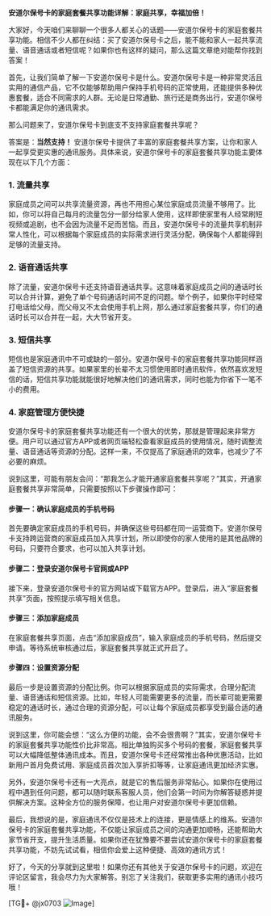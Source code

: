 **安道尔保号卡的家庭套餐共享功能详解：家庭共享，幸福加倍！**

大家好，今天咱们来聊聊一个很多人都关心的话题——安道尔保号卡的家庭套餐共享功能。相信不少人都在纠结：买了安道尔保号卡之后，能不能和家人一起共享流量、语音通话或者短信呢？如果你也有这样的疑问，那么这篇文章绝对能帮你找到答案！

首先，让我们简单了解一下安道尔保号卡是什么。安道尔保号卡是一种非常灵活且实用的通信产品，它不仅能够帮助用户保持手机号码的正常使用，还能提供多种优惠套餐，适合不同需求的人群。无论是日常通勤、旅行还是商务出行，安道尔保号卡都能满足你的通讯需求。

那么问题来了，安道尔保号卡到底支不支持家庭套餐共享呢？

答案是：**当然支持！** 安道尔保号卡提供了丰富的家庭套餐共享方案，让你和家人一起享受更实惠的通讯服务。具体来说，安道尔保号卡的家庭套餐共享功能主要体现在以下几个方面：

### 1. **流量共享**
家庭成员之间可以共享流量资源，再也不用担心某位家庭成员流量不够用了。比如，你可以将自己每月的流量包分一部分给家人使用，这样即使家里有人经常刷短视频或追剧，也不会因为流量不足而苦恼。而且，安道尔保号卡的流量共享机制非常人性化，可以根据每个家庭成员的实际需求进行灵活分配，确保每个人都能得到足够的流量支持。

### 2. **语音通话共享**
除了流量，安道尔保号卡还支持语音通话共享。这意味着家庭成员之间的通话时长可以合并计算，避免了单个号码通话时间不足的问题。举个例子，如果你平时经常打电话给父母，而父母又不太会使用手机上网，那么通过家庭套餐共享，你们的通话时长可以合并在一起，大大节省开支。

### 3. **短信共享**
短信也是家庭通讯中不可或缺的一部分。安道尔保号卡的家庭套餐共享功能同样涵盖了短信资源的共享。如果家里的长辈不太习惯使用即时通讯软件，依然喜欢发短信的话，短信共享功能就能很好地解决他们的通讯需求，同时也能为你省下一笔不小的费用。

### 4. **家庭管理方便快捷**
安道尔保号卡的家庭套餐共享功能还有一个很大的优势，那就是管理起来非常方便。用户可以通过官方APP或者网页端轻松查看家庭成员的使用情况，随时调整流量、语音通话等资源的分配。这样一来，不仅提高了家庭通讯的效率，也减少了不必要的麻烦。

说到这里，可能有朋友会问：“那我怎么才能开通家庭套餐共享呢？”其实，开通家庭套餐共享非常简单，只需要按照以下步骤操作即可：

#### 步骤一：确认家庭成员的手机号码
首先要确定家庭成员的手机号码，并确保这些号码都在同一运营商下。安道尔保号卡支持跨运营商的家庭成员加入共享计划，所以即使你的家人使用的是其他品牌的号码，只要符合要求，也可以加入共享计划。

#### 步骤二：登录安道尔保号卡官网或APP
接下来，登录安道尔保号卡的官方网站或下载官方APP。登录后，进入“家庭套餐共享”页面，按照提示填写相关信息。

#### 步骤三：添加家庭成员
在家庭套餐共享页面，点击“添加家庭成员”，输入家庭成员的手机号码，然后提交申请。等待系统审核通过后，家庭套餐共享就正式开启了。

#### 步骤四：设置资源分配
最后一步是设置资源的分配比例。你可以根据家庭成员的实际需求，合理分配流量、语音通话和短信资源。比如，年轻人可能需要更多的流量，而长辈可能更需要稳定的通话时长，通过合理的资源分配，可以让每个家庭成员都享受到最合适的通讯服务。

说到这里，你可能会想：“这么方便的功能，会不会很贵啊？”其实，安道尔保号卡的家庭套餐共享功能性价比非常高。相比单独购买多个号码的套餐，家庭套餐共享可以大幅降低整体通讯成本。而且，安道尔保号卡还经常推出各种优惠活动，比如新用户首月免费试用、家庭成员首次加入享折扣等等，让家庭通讯更加经济实惠。

另外，安道尔保号卡还有一大亮点，就是它的售后服务非常贴心。如果你在使用过程中遇到任何问题，都可以随时联系客服人员，他们会第一时间为你解答疑惑并提供解决方案。这种全方位的服务保障，也让用户对安道尔保号卡更加信赖。

最后，我想说的是，家庭通讯不仅仅是技术上的连接，更是情感上的维系。安道尔保号卡的家庭套餐共享功能，不仅能让家庭成员之间的沟通更加顺畅，还能帮助大家节省开支，提升生活质量。如果你还在犹豫要不要尝试安道尔保号卡的家庭套餐共享功能，不妨先试试看，相信你会爱上这种便捷、高效的通讯方式！

好了，今天的分享就到这里啦！如果你还有其他关于安道尔保号卡的问题，欢迎在评论区留言，我会尽力为大家解答。别忘了关注我们，获取更多实用的通讯小技巧哦！

[TG💪+ @jx0703 ![Image](https://github.com/user-attachments/assets/dbca1d08-cadb-493c-b0ec-ad6f7a83f270)]